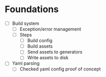 # Foundations
- [ ] Build system
  - [ ] Exception/error management
  - [ ] Steps
    - [ ] Build config
    - [ ] Build assets
    - [ ] Send assets to generators
    - [ ] Write assets to disk
- [ ] Yaml parsing
  - [ ] Checked yaml config proof of concept